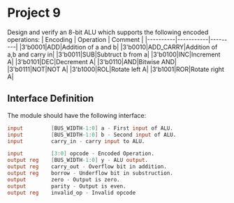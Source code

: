 # Project 9
Design and verify an 8-bit ALU which supports the following encoded operations:
| Encoding | Operation | Comment |
|----------|-----------|---------|
|3'b0001|ADD|Addition of a and b|
|3'b0010|ADD_CARRY|Addition of a,b and carry in|
|3'b0011|SUB|Subtruct b from a|
|3'b0100|INC|Increment A|
|3'b0101|DEC|Decrement A|
|3'b0110|AND|Bitwise AND|
|3'b0111|NOT|NOT A|
|3'b1000|ROL|Rotate left A|
|3'b1001|ROR|Rotate right A|

## Interface Definition
The module should have the following interface:

```verilog
input         [BUS_WIDTH-1:0] a - First input of ALU.
input         [BUS_WIDTH-1:0] b - Second input of ALU.
input         carry_in - carry input to ALU.

input         [3:0] opcode - Encoded Operation. 
output reg    [BUS_WIDTH-1:0] y - ALU output.
output reg    carry_out - Overflow bit in addition.
output reg    borrow - Underflow bit in substruction.
output        zero - Output is zero.
output        parity - Output is even.
output reg    invalid_op - Invalid opcode
```

